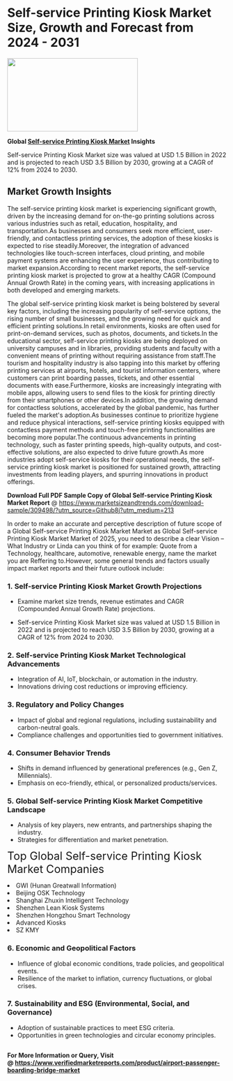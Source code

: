 <H1>Self-service Printing Kiosk Market Size, Growth and Forecast from 2024 - 2031</H1><img class="aligncenter size-medium wp-image-584254" src="https://thirdeyenews.in/wp-content/uploads/2024/09/Global-Market-Research-300x168.jpeg" alt="" width="300" height="168" /><p><strong>Global&nbsp;<a href="https://www.marketsizeandtrends.com/download-sample/309498/?utm_source=Github8j?utm_medium=213">Self-service Printing Kiosk Market</a> Insights</strong></p><p>Self-service Printing Kiosk Market size was valued at USD 1.5 Billion in 2022 and is projected to reach USD 3.5 Billion by 2030, growing at a CAGR of 12% from 2024 to 2030.</p><p><h2>Market Growth Insights</h2> <p>The self-service printing kiosk market is experiencing significant growth, driven by the increasing demand for on-the-go printing solutions across various industries such as retail, education, hospitality, and transportation.As businesses and consumers seek more efficient, user-friendly, and contactless printing services, the adoption of these kiosks is expected to rise steadily.Moreover, the integration of advanced technologies like touch-screen interfaces, cloud printing, and mobile payment systems are enhancing the user experience, thus contributing to market expansion.According to recent market reports, the self-service printing kiosk market is projected to grow at a healthy CAGR (Compound Annual Growth Rate) in the coming years, with increasing applications in both developed and emerging markets.</p> <p>The global self-service printing kiosk market is being bolstered by several key factors, including the increasing popularity of self-service options, the rising number of small businesses, and the growing need for quick and efficient printing solutions.In retail environments, kiosks are often used for print-on-demand services, such as photos, documents, and tickets.In the educational sector, self-service printing kiosks are being deployed on university campuses and in libraries, providing students and faculty with a convenient means of printing without requiring assistance from staff.The tourism and hospitality industry is also tapping into this market by offering printing services at airports, hotels, and tourist information centers, where customers can print boarding passes, tickets, and other essential documents with ease.Furthermore, kiosks are increasingly integrating with mobile apps, allowing users to send files to the kiosk for printing directly from their smartphones or other devices.In addition, the growing demand for contactless solutions, accelerated by the global pandemic, has further fueled the market's adoption.As businesses continue to prioritize hygiene and reduce physical interactions, self-service printing kiosks equipped with contactless payment methods and touch-free printing functionalities are becoming more popular.The continuous advancements in printing technology, such as faster printing speeds, high-quality outputs, and cost-effective solutions, are also expected to drive future growth.As more industries adopt self-service kiosks for their operational needs, the self-service printing kiosk market is positioned for sustained growth, attracting investments from leading players, and spurring innovations in product offerings.</p> <p><span class=""><strong>Download Full PDF Sample Copy of Global Self-service Printing Kiosk Market Report</strong> @ <a href="https://www.marketsizeandtrends.com/download-sample/309498/?utm_source=Github8j?utm_medium=213" target="_blank">https://www.marketsizeandtrends.com/download-sample/309498/?utm_source=Github8j?utm_medium=213</a></span></p><p>In order to make an accurate and perceptive description of future scope of a Global&nbsp;Self-service Printing Kiosk Market Market as Global&nbsp;Self-service Printing Kiosk Market Market of 2025, you need to describe a clear Vision &ndash; What Industry or Linda can you think of for example: Quote from a Technology, healthcare, automotive, renewable energy, name the market you are Reffering to.However, some general trends and factors usually impact market reports and their future outlook include:</p><h3>1.&nbsp;<strong>Self-service Printing Kiosk Market Growth Projections</strong></h3><ul><li>Examine market size trends, revenue estimates and CAGR (Compounded Annual Growth Rate) projections.</li><li><p>Self-service Printing Kiosk Market size was valued at USD 1.5 Billion in 2022 and is projected to reach USD 3.5 Billion by 2030, growing at a CAGR of 12% from 2024 to 2030.</p></li></ul><h3>2.&nbsp;<strong>Self-service Printing Kiosk Market Technological Advancements</strong></h3><ul><li>Integration of AI, IoT, blockchain, or automation in the industry.</li><li>Innovations driving cost reductions or improving efficiency.</li></ul><h3>3.&nbsp;<strong>Regulatory and Policy Changes</strong></h3><ul><li>Impact of global and regional regulations, including sustainability and carbon-neutral goals.</li><li>Compliance challenges and opportunities tied to government initiatives.</li></ul><h3>4.&nbsp;<strong>Consumer Behavior Trends</strong></h3><ul><li>Shifts in demand influenced by generational preferences (e.g., Gen Z, Millennials).</li><li>Emphasis on eco-friendly, ethical, or personalized products/services.</li></ul><h3>5.&nbsp;<strong>Global Self-service Printing Kiosk Market Competitive Landscape</strong></h3><ul><li>Analysis of key players, new entrants, and partnerships shaping the industry.</li><li>Strategies for differentiation and market penetration.</li></ul><p data-pm-slice="1 1 []"><span style="color: inherit; font-family: inherit; font-size: 25px;">Top Global Self-service Printing Kiosk Market Companies</span></p><div class="" data-test-id=""><p><li>GWI (Hunan Greatwall Information)</li><li> Beijing OSK Technology</li><li> Shanghai Zhuxin Intelligent Technology</li><li> Shenzhen Lean Kiosk Systems</li><li> Shenzhen Hongzhou Smart Technology</li><li> Advanced Kiosks</li><li> SZ KMY</li></p></div><h3>6.&nbsp;<strong>Economic and Geopolitical Factors</strong></h3><ul><li>Influence of global economic conditions, trade policies, and geopolitical events.</li><li>Resilience of the market to inflation, currency fluctuations, or global crises.</li></ul><h3>7.&nbsp;<strong>Sustainability and ESG (Environmental, Social, and Governance)</strong></h3><ul><li>Adoption of sustainable practices to meet ESG criteria.</li><li>Opportunities in green technologies and circular economy principles.</li></ul><h2><strong style="font-size: 14px;">For More Information or Query, Visit @&nbsp;</strong><a style="background-color: #ffffff; font-size: 14px;" href="https://www.marketsizeandtrends.com/report/self-service-printing-kiosk-market/" target="_blank">https://www.verifiedmarketreports.com/product/airport-passenger-boarding-bridge-market</a></h2>